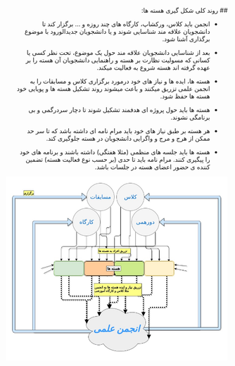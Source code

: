 <div dir='rtl'>
## روند کلی شکل گیری هسته ها:

* انجمن باید کلاس، ورکشاپ، کارگاه های چند روزه و ... برگزار کند تا دانشجویان علاقه مند شناسایی شوند و یا دانشجویان جدیدالورود با موضوع برگذاری آشنا شود.

* بعد از شناسایی دانشجویان علاقه مند حول یک موضوع، تحت نظر کسی یا کسانی که مسولیت نظارت بر هسته و راهنمایی دانشجویان آن هسته را بر عهده گرفته اند هسته شروع به فعالیت میکند.

* هسته ها، ایده ها و نیاز های خود درمورد برگزاری کلاس و مسابقات را به انجمن علمی تزریق میکنند و باعث میشوند روند تشکیل هسته ها و پویایی خود هسته ها حفظ شود.

* هسته ها باید حول پروژه ای هدفمند تشکیل شوند تا دچار سردرگمی و بی برنامگی نشوند.

* هر هسته بر طبق نیاز های خود باید مرام نامه ای داشته باشد که تا سر حد ممکن از هرج و مرج و واگرایی دانشجویان در هسته جلوگیری کند.

* هسته ها باید جلسه های منظمی (مثلا هفتگی) داشته باشند و برنامه های خود را پیگیری کنند. مرام نامه باید تا حدی (بر حسب نوع فعالیت هسته) تضمین کننده ی حضور اعضای هسته در جلسات باشد.

![Alt text](/group/diagram.jpg?raw=true "نمای کلی شکل گیری هسته ها")



</div>
